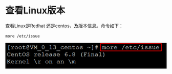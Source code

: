 # 查看Linux版本 #

查看Linux是Redhat 还是centos，及版本信息。命令如下：

	more /etc/issue

![](images/more_etc_issue.png)

